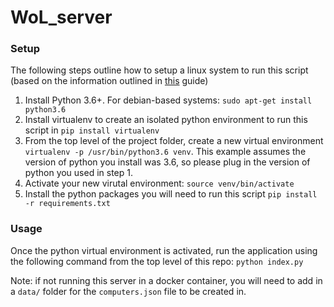 # WoL_server

### Setup
The following steps outline how to setup a linux system to run this script (based on the information outlined in [this](https://docs.python-guide.org/dev/virtualenvs/#lower-level-virtualenv) guide)

1. Install Python 3.6+. For debian-based systems: `sudo apt-get install python3.6`
2. Install virtualenv to create an isolated python environment to run this script in `pip install virtualenv`
3. From the top level of the project folder, create a new virtual environment `virtualenv -p /usr/bin/python3.6 venv`. This example assumes the version of python you install was 3.6, so please plug in the version of python you used in step 1.
4. Activate your new virutal environment: `source venv/bin/activate`
5. Install the python packages you will need to run this script `pip install -r requirements.txt`

### Usage
Once the python virtual environment is activated, run the application using the following command from the top level of this repo: `python index.py`

Note: if not running this server in a docker container, you will need to add in a `data/` folder for the `computers.json` file to be created in.